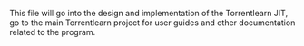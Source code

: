 This file will go into the design and implementation of the Torrentlearn JIT, go to the main Torrentlearn project for user guides
and other documentation related to the program.

